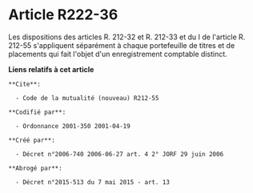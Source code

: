 # Article R222-36

Les dispositions des articles R. 212-32 et R. 212-33 et du I de l'article R. 212-55 s'appliquent séparément à chaque
portefeuille de titres et de placements qui fait l'objet d'un enregistrement comptable distinct.

**Liens relatifs à cet article**

	**Cite**:

	  - Code de la mutualité (nouveau) R212-55

	**Codifié par**:

	  - Ordonnance 2001-350 2001-04-19

	**Créé par**:

	  - Décret n°2006-740 2006-06-27 art. 4 2° JORF 29 juin 2006

	**Abrogé par**:

	  - Décret n°2015-513 du 7 mai 2015 - art. 13
